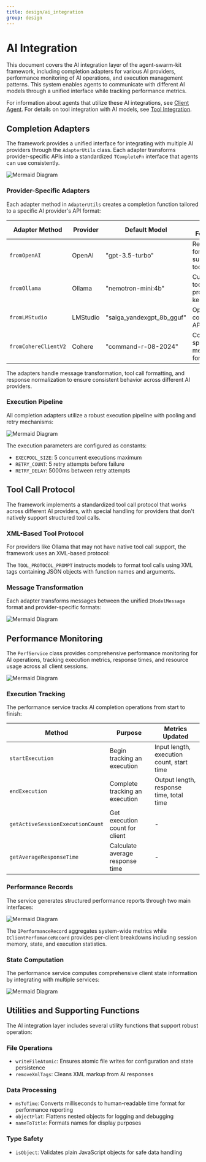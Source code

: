 ```yaml
---
title: design/ai_integration
group: design
---
```


# AI Integration

This document covers the AI integration layer of the agent-swarm-kit framework, including completion adapters for various AI providers, performance monitoring of AI operations, and execution management patterns. This system enables agents to communicate with different AI models through a unified interface while tracking performance metrics.

For information about agents that utilize these AI integrations, see [Client Agent](#2.1). For details on tool integration with AI models, see [Tool Integration](#5.2).

## Completion Adapters

The framework provides a unified interface for integrating with multiple AI providers through the `AdapterUtils` class. Each adapter transforms provider-specific APIs into a standardized `TCompleteFn` interface that agents can use consistently.

![Mermaid Diagram](./diagrams\19_AI_Integration_0.svg)

### Provider-Specific Adapters

Each adapter method in `AdapterUtils` creates a completion function tailored to a specific AI provider's API format:

| Adapter Method | Provider | Default Model | Key Features |
|---|---|---|---|
| `fromOpenAI` | OpenAI | "gpt-3.5-turbo" | Response format support, tool calls |
| `fromOllama` | Ollama | "nemotron-mini:4b" | Custom tool protocol, keep-alive |
| `fromLMStudio` | LMStudio | "saiga_yandexgpt_8b_gguf" | OpenAI-compatible API |
| `fromCohereClientV2` | Cohere | "command-r-08-2024" | Cohere-specific message format |

The adapters handle message transformation, tool call formatting, and response normalization to ensure consistent behavior across different AI providers.

### Execution Pipeline

All completion adapters utilize a robust execution pipeline with pooling and retry mechanisms:

![Mermaid Diagram](./diagrams\19_AI_Integration_1.svg)

The execution parameters are configured as constants:
- `EXECPOOL_SIZE`: 5 concurrent executions maximum
- `RETRY_COUNT`: 5 retry attempts before failure
- `RETRY_DELAY`: 5000ms between retry attempts

## Tool Call Protocol

The framework implements a standardized tool call protocol that works across different AI providers, with special handling for providers that don't natively support structured tool calls.

### XML-Based Tool Protocol

For providers like Ollama that may not have native tool call support, the framework uses an XML-based protocol:

The `TOOL_PROTOCOL_PROMPT` instructs models to format tool calls using XML tags containing JSON objects with function names and arguments.

### Message Transformation

Each adapter transforms messages between the unified `IModelMessage` format and provider-specific formats:

![Mermaid Diagram](./diagrams\19_AI_Integration_3.svg)

## Performance Monitoring

The `PerfService` class provides comprehensive performance monitoring for AI operations, tracking execution metrics, response times, and resource usage across all client sessions.

![Mermaid Diagram](./diagrams\19_AI_Integration_4.svg)

### Execution Tracking

The performance service tracks AI completion operations from start to finish:

| Method | Purpose | Metrics Updated |
|---|---|---|
| `startExecution` | Begin tracking an execution | Input length, execution count, start time |
| `endExecution` | Complete tracking an execution | Output length, response time, total time |
| `getActiveSessionExecutionCount` | Get execution count for client | - |
| `getAverageResponseTime` | Calculate average response time | - |

### Performance Records

The service generates structured performance reports through two main interfaces:

![Mermaid Diagram](./diagrams\19_AI_Integration_5.svg)

The `IPerformanceRecord` aggregates system-wide metrics while `IClientPerfomanceRecord` provides per-client breakdowns including session memory, state, and execution statistics.

### State Computation

The performance service computes comprehensive client state information by integrating with multiple services:

![Mermaid Diagram](./diagrams\19_AI_Integration_6.svg)

## Utilities and Supporting Functions

The AI integration layer includes several utility functions that support robust operation:

### File Operations
- `writeFileAtomic`: Ensures atomic file writes for configuration and state persistence
- `removeXmlTags`: Cleans XML markup from AI responses

### Data Processing
- `msToTime`: Converts milliseconds to human-readable time format for performance reporting
- `objectFlat`: Flattens nested objects for logging and debugging
- `nameToTitle`: Formats names for display purposes

### Type Safety
- `isObject`: Validates plain JavaScript objects for safe data handling
